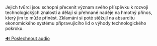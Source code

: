 
Jejich tvůrci jsou schopni přecenit význam svého příspěvku k rozvoji technologických znalostí a dělají si přehnané naděje na hmotný přínos, který jim to může přinést. Zklamáni si poté stěžují na absurditu ekonomického systému připravujícího lid o výhody technologického pokroku.

[🔊 Poslechnout audio](/data/7-paragraphs/audio/chapter_93/para_006-Jejich-tvrci-jsou-schopni-pecenit-vznam-svho-p.mp3)
